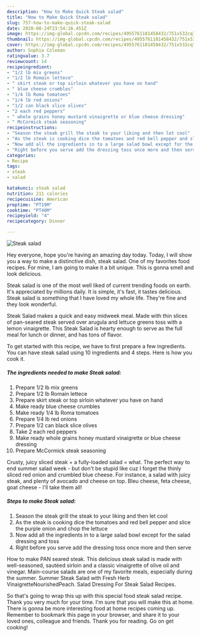 ```yaml
---
description: "How to Make Quick Steak salad"
title: "How to Make Quick Steak salad"
slug: 757-how-to-make-quick-steak-salad
date: 2020-08-24T23:54:16.451Z
image: https://img-global.cpcdn.com/recipes/4955761181458432/751x532cq70/steak-salad-recipe-main-photo.jpg
thumbnail: https://img-global.cpcdn.com/recipes/4955761181458432/751x532cq70/steak-salad-recipe-main-photo.jpg
cover: https://img-global.cpcdn.com/recipes/4955761181458432/751x532cq70/steak-salad-recipe-main-photo.jpg
author: Sophia Coleman
ratingvalue: 3.7
reviewcount: 14
recipeingredient:
- "1/2 lb mix greens"
- "1/2 lb Romain lettece"
- " skirt steak or top sirloin whatever you have on hand"
- " blue cheese crumbles"
- "1/4 lb Roma tomatoes"
- "1/4 lb red onions"
- "1/2 can black slice olives"
- "2 each red peppers"
- " whole grains honey mustard vinaigrette or blue cheese dressing"
- " McCormick steak seasoning"
recipeinstructions:
- "Season the steak grill the steak to your liking and then let cool"
- "As the steak is cooking dice the tomatoes and red bell pepper and slice the purple onion and chop the lettuce"
- "Now add all the ingredients in to a large salad bowl except for the salad dressing and toss"
- "Right before you serve add the dressing toss once more and then serve"
categories:
- Recipe
tags:
- steak
- salad

katakunci: steak salad 
nutrition: 211 calories
recipecuisine: American
preptime: "PT19M"
cooktime: "PT40M"
recipeyield: "4"
recipecategory: Dinner

---
```



![Steak salad](https://img-global.cpcdn.com/recipes/4955761181458432/751x532cq70/steak-salad-recipe-main-photo.jpg)

Hey everyone, hope you're having an amazing day today. Today, I will show you a way to make a distinctive dish, steak salad. One of my favorites food recipes. For mine, I am going to make it a bit unique. This is gonna smell and look delicious.

Steak salad is one of the most well liked of current trending foods on earth. It's appreciated by millions daily. It is simple, it's fast, it tastes delicious. Steak salad is something that I have loved my whole life. They're fine and they look wonderful.

Steak Salad makes a quick and easy midweek meal. Made with thin slices of pan-seared steak served over arugula and lettuce greens toss with a lemon vinaigrette. This Steak Salad is hearty enough to serve as the full meal for lunch or dinner, and has tons of flavor.


To get started with this recipe, we have to first prepare a few ingredients. You can have steak salad using 10 ingredients and 4 steps. Here is how you cook it.

<!--inarticleads1-->

##### The ingredients needed to make Steak salad:

1. Prepare 1/2 lb mix greens
1. Prepare 1/2 lb Romain lettece
1. Prepare  skirt steak or top sirloin whatever you have on hand
1. Make ready  blue cheese crumbles
1. Make ready 1/4 lb Roma tomatoes
1. Prepare 1/4 lb red onions
1. Prepare 1/2 can black slice olives
1. Take 2 each red peppers
1. Make ready  whole grains honey mustard vinaigrette or blue cheese dressing
1. Prepare  McCormick steak seasoning


Crusty, juicy sliced steak + a fully-loaded salad = what. The perfect way to end summer salad week - but don&#39;t be stupid like cuz I forget the thinly sliced red onion and crumbled blue cheese. For instance, a salad with juicy steak, and plenty of avocado and cheese on top. Bleu cheese, feta cheese, goat cheese - I&#39;ll take them all! 

<!--inarticleads2-->

##### Steps to make Steak salad:

1. Season the steak grill the steak to your liking and then let cool
1. As the steak is cooking dice the tomatoes and red bell pepper and slice the purple onion and chop the lettuce
1. Now add all the ingredients in to a large salad bowl except for the salad dressing and toss
1. Right before you serve add the dressing toss once more and then serve


How to make PAN seared steak. This delicious steak salad is made with well-seasoned, sautéed sirloin and a classic vinaigrette of olive oil and vinegar. Main-course salads are one of my favorite meals, especially during the summer. Summer Steak Salad with Fresh Herb VinaigretteNourishedPeach. Salad Dressing For Steak Salad Recipes. 

So that's going to wrap this up with this special food steak salad recipe. Thank you very much for your time. I'm sure that you will make this at home. There is gonna be more interesting food at home recipes coming up. Remember to bookmark this page in your browser, and share it to your loved ones, colleague and friends. Thank you for reading. Go on get cooking!
